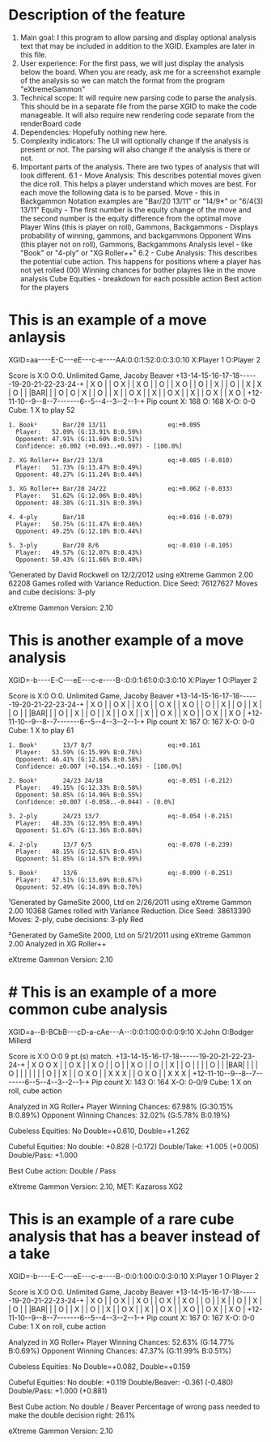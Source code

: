 # Description of the feature
  1. Main goal: I this program to allow parsing and display optional analysis text that may be included in addition to the XGID. Examples are later in this file. 
  2. User experience: For the first pass, we will just display the analysis below the board. When you are ready, ask me for a screenshot example of the analysis so we can match the format from the program "eXtremeGammon"
  3. Technical scope: It will require new parsing code to parse the analysis. This should be in a separate file from the parse XGID to make the code manageable. It will also require new rendering code separate from the renderBoard code
  4. Dependencies: Hopefully nothing new here. 
  5. Complexity indicators: The UI will optionally change if the analysis is present or not. The parsing will also change if the analysis is there or not. 
  6. Important parts of the analysis. There are two types of analysis that will look different. 
  6.1 - Move Analysis: This describes potential moves given the dice roll. This helps a player understand which moves are best. For each move the following data is to be parsed. 
    Move - this in Backgammon Notation examples are  "Bar/20 13/11" or "14/9*" or "6/4(3) 13/11"
    Equity - The first number is the equity change of the move and the second number is the equity difference from the optimal move
    Player Wins (this is player on roll), Gammons, Backgammons - Displays probability of winning, gammons, and backgammons
    Opponent Wins (this player not on roll), Gammons, Backgammons
    Analysis level - like "Book" or "4-ply" or "XG Roller++"
  6.2 - Cube Analysis: This describes the potential cube action. This happens for positions where a player has not yet rolled (00)
    Winning chances for bother playres like in the move analysis
    Cube Equities - breakdown for each possible action
    Best action for the players




# This is an example of a move anlaysis
XGID=aa----E-C---eE---c-e----AA:0:0:1:52:0:0:3:0:10
X:Player 1   O:Player 2

Score is X:0 O:0. Unlimited Game, Jacoby Beaver
 +13-14-15-16-17-18------19-20-21-22-23-24-+
 | X           O    |   | O              X |
 | X           O    |   | O                |
 | X           O    |   | O                |
 | X                |   | O                |
 | X                | X | O                |
 |                  |BAR|                  |
 | O                | O | X                |
 | O                |   | X                |
 | O           X    |   | X                |
 | O           X    |   | X                |
 | O           X    |   | X              O |
 +12-11-10--9--8--7-------6--5--4--3--2--1-+
Pip count  X: 168  O: 168 X-O: 0-0
Cube: 1
X to play 52

    1. Book¹       Bar/20 13/11                 eq:+0.095
      Player:   52.09% (G:13.91% B:0.59%)
      Opponent: 47.91% (G:11.60% B:0.51%)
      Confidence: ±0.002 (+0.093..+0.097) - [100.0%]

    2. XG Roller++ Bar/23 13/8                  eq:+0.085 (-0.010)
      Player:   51.73% (G:13.47% B:0.49%)
      Opponent: 48.27% (G:11.24% B:0.44%)

    3. XG Roller++ Bar/20 24/22                 eq:+0.062 (-0.033)
      Player:   51.62% (G:12.06% B:0.48%)
      Opponent: 48.38% (G:11.31% B:0.39%)

    4. 4-ply       Bar/18                       eq:+0.016 (-0.079)
      Player:   50.75% (G:11.47% B:0.46%)
      Opponent: 49.25% (G:12.18% B:0.44%)

    5. 3-ply       Bar/20 8/6                   eq:-0.010 (-0.105)
      Player:   49.57% (G:12.07% B:0.43%)
      Opponent: 50.43% (G:11.66% B:0.40%)


¹Generated by David Rockwell on 12/2/2012 using eXtreme Gammon 2.00
  62208 Games rolled with Variance Reduction.
  Dice Seed: 76127627
  Moves and cube decisions: 3-ply


eXtreme Gammon Version: 2.10


# This is another example of a move analysis
XGID=-b----E-C---eE---c-e----B-:0:0:1:61:0:0:3:0:10
X:Player 1   O:Player 2

Score is X:0 O:0. Unlimited Game, Jacoby Beaver
 +13-14-15-16-17-18------19-20-21-22-23-24-+
 | X           O    |   | O              X |
 | X           O    |   | O              X |
 | X           O    |   | O                |
 | X                |   | O                |
 | X                |   | O                |
 |                  |BAR|                  |
 | O                |   | X                |
 | O                |   | X                |
 | O           X    |   | X                |
 | O           X    |   | X              O |
 | O           X    |   | X              O |
 +12-11-10--9--8--7-------6--5--4--3--2--1-+
Pip count  X: 167  O: 167 X-O: 0-0
Cube: 1
X to play 61

    1. Book¹       13/7 8/7                     eq:+0.161
      Player:   53.59% (G:15.99% B:0.76%)
      Opponent: 46.41% (G:12.68% B:0.58%)
      Confidence: ±0.007 (+0.154..+0.169) - [100.0%]

    2. Book¹       24/23 24/18                  eq:-0.051 (-0.212)
      Player:   49.15% (G:12.33% B:0.58%)
      Opponent: 50.85% (G:14.96% B:0.55%)
      Confidence: ±0.007 (-0.058..-0.044) - [0.0%]

    3. 2-ply       24/23 13/7                   eq:-0.054 (-0.215)
      Player:   48.33% (G:12.95% B:0.49%)
      Opponent: 51.67% (G:13.36% B:0.60%)

    4. 2-ply       13/7 6/5                     eq:-0.078 (-0.239)
      Player:   48.15% (G:12.61% B:0.45%)
      Opponent: 51.85% (G:14.57% B:0.99%)

    5. Book²       13/6                         eq:-0.090 (-0.251)
      Player:   47.51% (G:13.69% B:0.67%)
      Opponent: 52.49% (G:14.89% B:0.70%)


¹Generated by GameSite 2000, Ltd on 2/26/2011 using eXtreme Gammon 2.00
  10368 Games rolled with Variance Reduction.
  Dice Seed: 38613390
  Moves: 2-ply, cube decisions: 3-ply Red

²Generated by GameSite 2000, Ltd on 5/21/2011 using eXtreme Gammon 2.00
  Analyzed in XG Roller++


eXtreme Gammon Version: 2.10




# # This is an example of a more common cube analysis
XGID=a--B-BCbB---cD-a-cAe---A--:0:0:1:00:0:0:0:9:10
X:John   O:Bodger Millerd

Score is X:0 O:0 9 pt.(s) match.
 +13-14-15-16-17-18------19-20-21-22-23-24-+
 | X     O     O  X |   | O           X    |
 | X           O    |   | O                |
 | X           O    |   | O                |
 | X                |   | O                |
 |                  |   | O                |
 |                  |BAR|                  |
 |                  | O |                  |
 |                  |   |                  |
 | O                |   | X                |
 | O           X  O |   | X  X     X       |
 | O           X  O |   | X  X     X       |
 +12-11-10--9--8--7-------6--5--4--3--2--1-+
Pip count  X: 143  O: 164 X-O: 0-0/9
Cube: 1
X on roll, cube action

Analyzed in XG Roller+
Player Winning Chances:   67.98% (G:30.15% B:0.89%)
Opponent Winning Chances: 32.02% (G:5.78% B:0.19%)

Cubeless Equities: No Double=+0.610, Double=+1.262

Cubeful Equities:
       No double:     +0.828 (-0.172)
       Double/Take:   +1.005 (+0.005)
       Double/Pass:   +1.000

Best Cube action: Double / Pass

eXtreme Gammon Version: 2.10, MET: Kazaross XG2


# This is an example of a rare cube analysis that has a beaver instead of a take

XGID=-b----E-C---eE---c-e----B-:0:0:1:00:0:0:3:0:10
X:Player 1   O:Player 2

Score is X:0 O:0. Unlimited Game, Jacoby Beaver
 +13-14-15-16-17-18------19-20-21-22-23-24-+
 | X           O    |   | O              X |
 | X           O    |   | O              X |
 | X           O    |   | O                |
 | X                |   | O                |
 | X                |   | O                |
 |                  |BAR|                  |
 | O                |   | X                |
 | O                |   | X                |
 | O           X    |   | X                |
 | O           X    |   | X              O |
 | O           X    |   | X              O |
 +12-11-10--9--8--7-------6--5--4--3--2--1-+
Pip count  X: 167  O: 167 X-O: 0-0
Cube: 1
X on roll, cube action

Analyzed in XG Roller+
Player Winning Chances:   52.63% (G:14.77% B:0.69%)
Opponent Winning Chances: 47.37% (G:11.99% B:0.51%)

Cubeless Equities: No Double=+0.082, Double=+0.159

Cubeful Equities:
       No double:     +0.119
       Double/Beaver: -0.361 (-0.480)
       Double/Pass:   +1.000 (+0.881)

Best Cube action: No double / Beaver
Percentage of wrong pass needed to make the double decision right: 26.1%

eXtreme Gammon Version: 2.10
